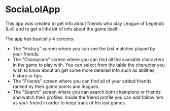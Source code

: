 # SociaLolApp

This app was created to get info about friends who play League of Legends (Lol) and to get a little bit of info about the game itself.

The app has basically 4 screens:

- The "History" screen where you can see the last matches played by your friends.
- The "Champions" screen where you can find all the available characters in the game to play with. You can select from the table the character you wish to know about an get some more detailed info such as abilities, history or tips.
- The "Friends" screen where you can find all of your added friends ranked by their game points and leagues.
- The "Search" screen where you can search both champions or friends and watch their profiles. Inside the friend profile you can add follow him as your friend in order to keep track of his last games.
